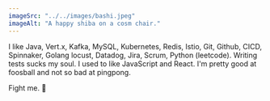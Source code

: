 ```yaml
---
imageSrc: "../../images/bashi.jpeg"
imageAlt: "A happy shiba on a cosm chair."
---
```




I like Java, Vert.x, Kafka, MySQL, Kubernetes, Redis, Istio, Git, Github, CICD, Spinnaker, Golang locust, Datadog, Jira, Scrum, Python (leetcode). Writing tests sucks my soul. I used to like JavaScript and React. I'm pretty good at foosball and not so bad at pingpong.

Fight me. 🥊
